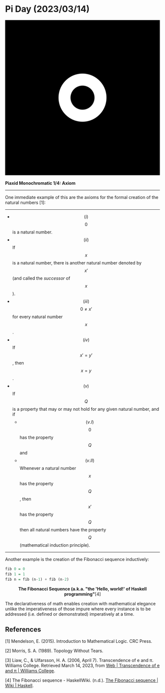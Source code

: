 <!-- Copyright (c) 2023 Tobias Briones. All rights reserved. -->
<!-- SPDX-License-Identifier: CC-BY-4.0 -->
<!-- This file is part of https://github.com/tobiasbriones/blog -->

# Pi Day (2023/03/14)

![Piaxid Monochromatic 1/4: Axiom](axiom---piaxid-monochromatic-1-4.svg)

**Piaxid Monochromatic 1/4: Axiom**

---

One immediate example of this are the axioms for the formal creation of the 
natural numbers [1]:

---

- $$(i)$$ $$0$$ is a natural number.
- $$(ii)$$ If $$x$$ is a natural number, there is another natural number 
  denoted by $$x'$$ (and called the *successor* of $$x$$).
- $$(iii)$$ $$0 \neq x'$$ for every natural number $$x$$.
- $$(iv)$$ If $$x' = y'$$, then $$x = y$$.
- $$(v)$$ If $$Q$$ is a property that may or may not hold for any given 
  natural number, and if 
  - $$(v.I)$$ $$0$$ has the property $$Q$$ and
  - $$(v.II)$$ Whenever a natural number $$x$$ has the property $$Q$$, then 
    $$x'$$ has the property $$Q$$ then all natural numbers have the property
    $$Q$$ (mathematical induction principle).

---

Another example is the creation of the Fibonacci sequence inductively:

```haskell
fib 0 = 0
fib 1 = 1
fib n = fib (n-1) + fib (n-2)
```

<figcaption>
<p align="center"><strong>The Fibonacci Sequence (a.k.a. "the 'Hello, world!' 
of Haskell programming"</strong>[4]</p>
</figcaption>

The declarativeness of math enables creation with mathematical elegance unlike 
the imperativeness of those impure where every instance is to be addressed 
(i.e. defined or demonstrated) imperatively at a time.


## References

[1] Mendelson, E. (2015). Introduction to Mathematical Logic. CRC Press.

[2] Morris, S. A. (1989). Topology Without Tears.

[3] Liaw, C., & Ulfarsson, H. A. (2006, April 7). Transcendence of e and π. Williams College.
Retrieved March 14, 2023, from 
[Web \| Transcendence of e and π \| Williams College](https://web.williams.edu/Mathematics/sjmiller/public_html/book/papers/transcendence/TranscedenceOfPi.pdf).

[4] The Fibonacci sequence - HaskellWiki. (n.d.). 
[The Fibonacci sequence \| Wiki \| Haskell](https://wiki.haskell.org/The_Fibonacci_sequence#Naive_definition).
